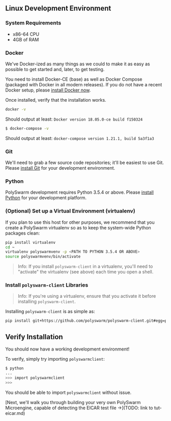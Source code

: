 ## Linux Development Environment


### System Requirements

* x86-64 CPU
* 4GB of RAM


### Docker

We've Docker-ized as many things as we could to make it as easy as possible to get started and, later, to get testing.

You need to install Docker-CE (base) as well as Docker Compose (packaged with Docker in all modern releases).
If you do not have a recent Docker setup, please [install Docker now](https://www.docker.com/community-edition).

Once installed, verify that the installation works.

```bash
docker -v
```

Should output at least: `Docker version 18.05.0-ce build f150324`

```bash
$ docker-compose -v
```

Should output at least: `docker-compose version 1.21.1, build 5a3f1a3`


### Git

We'll need to grab a few source code repositories; it'll be easiest to use Git.
Please [install Git](https://git-scm.com/book/en/v2/Getting-Started-Installing-Git) for your development environment.


### Python

PolySwarm development requires Python 3.5.4 or above.
Please [install Python](https://www.python.org/downloads/) for your development platform.


### (Optional) Set up a Virtual Environment (virtualenv)

If you plan to use this host for other purposes, we recommend that you create a PolySwarm virtualenv so as to keep the system-wide Python packages clean:

```bash
pip install virtualenv
cd ~
virtualenv polyswarmvenv -p <PATH TO PYTHON 3.5.4 OR ABOVE>
source polyswarmvenv/bin/activate
```

> Info: If you install `polyswarm-client` in a virtualenv, you'll need to "activate" the virtualenv (see above) each time you open a shell.


### Install `polyswarm-client` Libraries

> Info: If you're using a virtualenv, ensure that you activate it before installing `polyswarm-client`.

Installing `polyswarm-client` is as simple as:
```bash
pip install git+https://github.com/polyswarm/polyswarm-client.git#egg=polyswarm-client
```

## Verify Installation

You should now have a working development environment!

To verify, simply try importing `polyswarmclient`:
```bash
$ python
...
>>> import polyswarmclient
>>>
```

You should be able to import `polyswarmclient` without issue.

[Next, we'll walk you through building your very own PolySwarm Microengine, capable of detecting the EICAR test file ->](TODO: link to tut-eicar.md)




